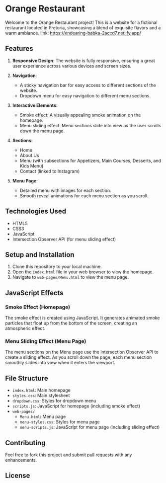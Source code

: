 # Orange Restaurant

Welcome to the Orange Restaurant project! This is a website for a fictional restaurant located in Pretoria, showcasing a blend of exquisite flavors and a warm ambiance.
link: https://endearing-babka-2accd7.netlify.app/
## Features

1. **Responsive Design**: The website is fully responsive, ensuring a great user experience across various devices and screen sizes.

2. **Navigation**: 
   - A sticky navigation bar for easy access to different sections of the website.
   - Dropdown menu for easy navigation to different menu sections.

3. **Interactive Elements**:
   - Smoke effect: A visually appealing smoke animation on the homepage.
   - Menu sliding effect: Menu sections slide into view as the user scrolls down the menu page.

4. **Sections**:
   - Home
   - About Us
   - Menu (with subsections for Appetizers, Main Courses, Desserts, and Kids Menu)
   - Contact (linked to Instagram)

5. **Menu Page**: 
   - Detailed menu with images for each section.
   - Smooth reveal animations for each menu section as you scroll.

## Technologies Used

- HTML5
- CSS3
- JavaScript
- Intersection Observer API (for menu sliding effect)

## Setup and Installation

1. Clone this repository to your local machine.
2. Open the `index.html` file in your web browser to view the homepage.
3. Navigate to `web-pages/Menu.html` to view the menu page.

## JavaScript Effects

### Smoke Effect (Homepage)

The smoke effect is created using JavaScript. It generates animated smoke particles that float up from the bottom of the screen, creating an atmospheric effect.

### Menu Sliding Effect (Menu Page)

The menu sections on the Menu page use the Intersection Observer API to create a sliding effect. As you scroll down the page, each menu section smoothly slides into view when it enters the viewport.

## File Structure

- `index.html`: Main homepage
- `styles.css`: Main stylesheet
- `dropdown.css`: Styles for dropdown menu
- `scripts.js`: JavaScript for homepage (including smoke effect)
- `web-pages/`
  - `Menu.html`: Menu page
  - `menu-styles.css`: Styles for menu page
  - `menu-scripts.js`: JavaScript for menu page (including sliding effect)

## Contributing

Feel free to fork this project and submit pull requests with any enhancements.

## License


